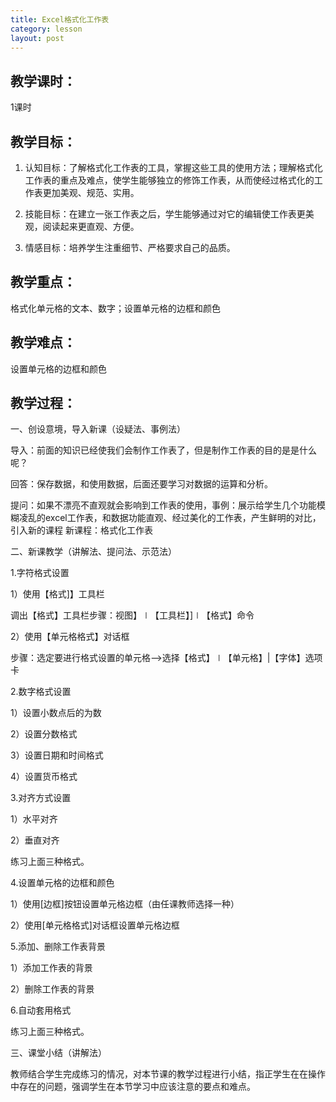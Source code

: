 ```yaml
---
title: Excel格式化工作表
category: lesson
layout: post
---
```


## 教学课时：

1课时

## 教学目标：

1. 认知目标：了解格式化工作表的工具，掌握这些工具的使用方法；理解格式化工作表的重点及难点，使学生能够独立的修饰工作表，从而使经过格式化的工作表更加美观、规范、实用。

2. 技能目标：在建立一张工作表之后，学生能够通过对它的编辑使工作表更美观，阅读起来更直观、方便。

3. 情感目标：培养学生注重细节、严格要求自己的品质。

## 教学重点：

格式化单元格的文本、数字；设置单元格的边框和颜色

## 教学难点：

设置单元格的边框和颜色

## 教学过程：

一、创设意境，导入新课（设疑法、事例法）

导入：前面的知识已经使我们会制作工作表了，但是制作工作表的目的是是什么呢？

回答：保存数据，和使用数据，后面还要学习对数据的运算和分析。

提问：如果不漂亮不直观就会影响到工作表的使用，事例：展示给学生几个功能模糊凌乱的excel工作表，和数据功能直观、经过美化的工作表，产生鲜明的对比，引入新的课程
新课程：格式化工作表

二、新课教学（讲解法、提问法、示范法）

1.字符格式设置

1）使用【格式]】工具栏

调出【格式】工具栏步骤：视图】∣【工具栏】]∣【格式】命令

2）使用【单元格格式】对话框

步骤：选定要进行格式设置的单元格—>选择【格式】∣【单元格】|【字体】选项卡

2.数字格式设置

1）设置小数点后的为数

2）设置分数格式

3）设置日期和时间格式

4）设置货币格式

3.对齐方式设置

1）水平对齐  

2）垂直对齐

练习上面三种格式。

4.设置单元格的边框和颜色

1）使用[边框]按钮设置单元格边框（由任课教师选择一种）

2）使用[单元格格式]对话框设置单元格边框

5.添加、删除工作表背景

1）添加工作表的背景

2）删除工作表的背景

6.自动套用格式

练习上面三种格式。

三、课堂小结（讲解法）

教师结合学生完成练习的情况，对本节课的教学过程进行小结，指正学生在在操作中存在的问题，强调学生在本节学习中应该注意的要点和难点。